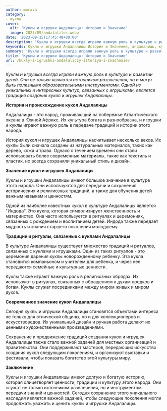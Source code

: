 ```yaml
---
author: morava
category:
- куклы
cover:
  alt: 'Куклы и игрушки Андалалицы: История и Значение'
  image: 2023/09/andalalites.webp
date: '2023-09-15T17:45:48+00:00'
description: 'Куклы и игрушки всегда играли важную роль в культуре и развитии детей. Они не только являются источником развлечения, но и могут быть полезными...'
keywords: Куклы и игрушки Андалалицы История и Значение, андалалицы, куклы, кукол, игрушки, культуре, связанных, игрушек, традиций, также, важную, роль, детей, только, является, создания
summary: 'Куклы и игрушки всегда играли важную роль в культуре и развитии детей. Они не только являются источником развлечения, но и могут быть полезными...'
title: 'Куклы и игрушки Андалалицы: История и Значение'
url: /kukly-i-igrushki-andalaliczy-istoriya-i-znachenie/
---
```


_Куклы и игрушки всегда играли важную роль в культуре и развитии детей. Они не только являются источником развлечения, но и могут быть полезными образовательными инструментами. Одной из уникальных и интересных культур, связанных с игрушками, является традиция создания кукол и игрушек Андалалицы._

**История и происхождение кукол Андалалицы**

Андалалицы \- это народ, проживающий на побережье Атлантического океана в Южной Африке. Их культура богата и разнообразна, и игрушки и куклы играют важную роль в передаче традиций и истории этого народа.

История кукол и игрушек Андалалицы насчитывает несколько веков. Их куклы были сначала созданы из натуральных материалов, таких как дерево, кожа и трава. Однако с течением времени они стали использовать более современные материалы, такие как текстиль и пластик, но всегда сохраняли уникальный стиль и дизайн.

**Значение кукол и игрушек Андалалицы**

Куклы и игрушки Андалалицы имеют большое значение в культуре этого народа. Они используются для передачи и сохранения исторических и религиозных традиций, а также для обучения детей важным навыкам и ценностям.

Одной из наиболее известных кукол в культуре Андалалицы является "Индода". Это кукла, которая символизирует женственность и материнство. Она часто используется в ритуалах и церемониях, связанных с рождением и воспитанием детей. Индода также передает мудрость и знания старшего поколения молодшему.

**Традиции и ритуалы, связанные с куклами Андалалицы**

В культуре Андалалицы существует множество традиций и ритуалов, связанных с куклами и игрушками. Один из таких ритуалов \- это церемония дарения куклы новорожденному ребенку. Эта кукла становится компаньоном и учителем для ребенка, и через нее передаются семейные и культурные ценности.

Куклы также играют важную роль в религиозных обрядах. Их используют в ритуалах, связанных с обращением к духам предков и богам. Куклы служат посредниками между миром живых и миром духов.

**Современное значение кукол Андалалицы**

Сегодня куклы и игрушки Андалалицы становятся объектами интереса не только для этнической общины, но и для коллекционеров и искусствоведов. Их уникальный дизайн и ручная работа делают их ценными художественными произведениями.

Сохранение и продвижение традиций создания кукол и игрушек Андалалицы также стало важной задачей для местных организаций и правительства. Они поддерживают мастеров, передающих искусство создания кукол следующим поколениям, и организуют выставки и фестивали, чтобы показать богатство этой культуры миру.

**Заключение**

Куклы и игрушки Андалалицы имеют долгую и богатую историю, которая олицетворяет ценности, традиции и культуру этого народа. Они служат не только источником развлечения, но и инструментом передачи знаний и ценностей. Сегодня сохранение этого уникального наследия является важной задачей, чтобы следующие поколения могли продолжать уважать и ценить куклы и игрушки Андалалицы.